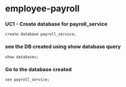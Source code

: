# employee-payroll

### UC1 - Create database for payroll_service
```
create database payroll_service;
```
### see the DB created using show database query
```
show databases;
```

### Go to the database created 
```
use payroll_service;
```